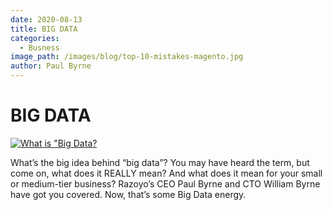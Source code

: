 ```yaml
---
date: 2020-08-13
title: BIG DATA
categories:
  - Busness
image_path: /images/blog/top-10-mistakes-magento.jpg
author: Paul Byrne
---
```


# BIG DATA

[![What is "Big Data?](https://img.youtube.com/vi/pIRcgNzPLtg/0.jpg)](https://www.youtube.com/watch?v=pIRcgNzPLtg)

What’s the big idea behind “big data”? You may have heard the term, but come on, what does it REALLY mean? And what does it mean for your small or medium-tier business? Razoyo’s CEO Paul Byrne and CTO William Byrne have got you covered. Now, that’s some Big Data energy.
